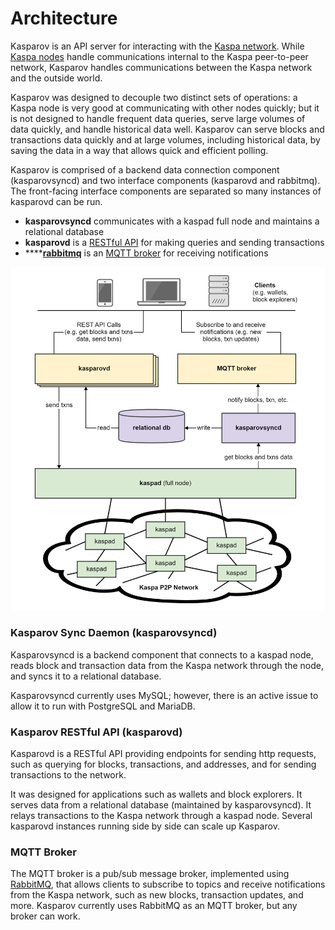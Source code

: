 # Architecture

Kasparov is an API server for interacting with the [Kaspa network](../kaspad-full-node/reference/network/). While [Kaspa nodes](../kaspad-full-node/) handle communications internal to the Kaspa peer-to-peer network, Kasparov handles communications between the Kaspa network and the outside world.

Kasparov was designed to decouple two distinct sets of operations: a Kaspa node is very good at communicating with other nodes quickly; but it is not designed to handle frequent data queries, serve large volumes of data quickly, and handle historical data well. Kasparov can serve blocks and transactions data quickly and at large volumes, including historical data, by saving the data in a way that allows quick and efficient polling.

Kasparov is comprised of a backend data connection component \(kasparovsyncd\) and two interface components \(kasparovd and rabbitmq\). The front-facing interface components are separated so many instances of kasparovd can be run.

* **kasparovsyncd** communicates with a kaspad full node and maintains a relational database
* **kasparovd** is a [RESTful API](https://restfulapi.net/) for making queries and sending transactions
* \*\*\*\*[**rabbitmq**](https://www.rabbitmq.com/) is an [MQTT broker](https://en.wikipedia.org/wiki/MQTT#MQTT_broker) for receiving notifications

![Kasparov components architecture](../../.gitbook/assets/kaspa-network-components-8.png)

### Kasparov Sync Daemon \(kasparovsyncd\)

Kasparovsyncd is a backend component that connects to a kaspad node, reads block and transaction data from the Kaspa network through the node, and syncs it to a relational database.

Kasparovsyncd currently uses MySQL; however, there is an active issue to allow it to run with PostgreSQL and MariaDB.

### Kasparov RESTful API \(kasparovd\)

Kasparovd is a RESTful API providing endpoints for sending http requests, such as querying for blocks, transactions, and addresses, and for sending transactions to the network.

It was designed for applications such as wallets and block explorers. It serves data from a relational database \(maintained by kasparovsyncd\). It relays transactions to the Kaspa network through a kaspad node. Several kasparovd instances running side by side can scale up Kasparov.

### MQTT Broker

The MQTT broker is a pub/sub message broker, implemented using [RabbitMQ](https://www.rabbitmq.com/), that allows clients to subscribe to topics and receive notifications from the Kaspa network, such as new blocks, transaction updates, and more. Kasparov currently uses RabbitMQ as an MQTT broker, but any broker can work.

